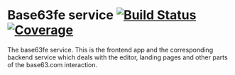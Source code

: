 # Base63fe service [![Build Status](https://travis-ci.org/base63/base63fe.svg?branch=master)](https://travis-ci.org/base63/base63fe) [![Coverage](https://codecov.io/gh/base63/base63fe/branch/master/graph/badge.svg)](https://codecov.io/gh/base63/base63fe)

The base63fe service. This is the frontend app and the corresponding backend service which deals with the editor, landing pages and other parts of the base63.com interaction.
